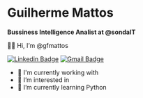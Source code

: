 # Guilherme Mattos

**Bussiness Intelligence Analist at @sondaIT**

👋🏼 Hi, I’m @gfmattos

[![Linkedin Badge](https://img.shields.io/badge/-Linkedin-blue?style=flat-square&logo=Linkedin&logoColor=white&link=https:/https://www.linkedin.com/in/guilhermefmattos/)](https://www.linkedin.com/in/guilhermefmattos/)
[![Gmail Badge](https://img.shields.io/badge/-Gmail-c14438?style=flat-square&logo=Gmail&logoColor=white&link=mailto:gf.mattos21@gmail.com)](mailto:gf.mattos21@gmail.com)

- 👾 I'm currently working with
- 👀 I’m interested in 
- 🌱 I’m currently learning Python

<!---
gfmattos/gfmattos is a ✨ special ✨ repository because its `README.md` (this file) appears on your GitHub profile.
You can click the Preview link to take a look at your changes.
--->
